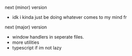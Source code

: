 next (minor) version

- idk i kinda just be doing whatever comes to my mind fr
 
next (major) version

- window handlers in seperate files.
- more utilities
- typescript if im not lazy